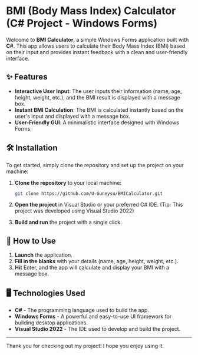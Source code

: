 # BMI (Body Mass Index) Calculator (C# Project - Windows Forms)

Welcome to **BMI Calculator**, a simple Windows Forms application built with **C#**. This app allows users to calculate their Body Mass Index (BMI) based on their input and provides instant feedback with a clean and user-friendly interface.

## ✨ Features

- **Interactive User Input**: The user inputs their information (name, age, height, weight, etc.), and the BMI result is displayed with a message box.
- **Instant BMI Calculation**: The BMI is calculated instantly based on the user's input and displayed with a message box.
- **User-Friendly GUI**: A minimalistic interface designed with Windows Forms.

## 🛠 Installation

To get started, simply clone the repository and set up the project on your machine:

1. **Clone the repository** to your local machine:
   ```bash
   git clone https://github.com/U-Guneysu/BMICalculator.git
   ```

2. **Open the project** in Visual Studio or your preferred C# IDE. (Tip: This project was developed using Visual Studio 2022)

3. **Build and run** the project with a single click.

## 🚀 How to Use

1. **Launch** the application.
2. **Fill in the blanks** with your details (name, age, height, weight, etc.).
3. **Hit** Enter, and the app will calculate and display your BMI with a message box.

## 🖥 Technologies Used

- **C#** - The programming language used to build the app.
- **Windows Forms** - A powerful and easy-to-use UI framework for building desktop applications.
- **Visual Studio 2022** - The IDE used to develop and build the project.

---

Thank you for checking out my project! I hope you enjoy using it.
